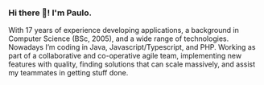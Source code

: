 ### Hi there 👋! I'm Paulo.

With 17 years of experience developing applications, a background in Computer Science (BSc, 2005), and a wide range of technologies. Nowadays I’m coding in Java, Javascript/Typescript, and PHP.
Working as part of a collaborative and co-operative agile team, implementing new features with quality, finding solutions that can scale massively, and assist my teammates in getting stuff done.
